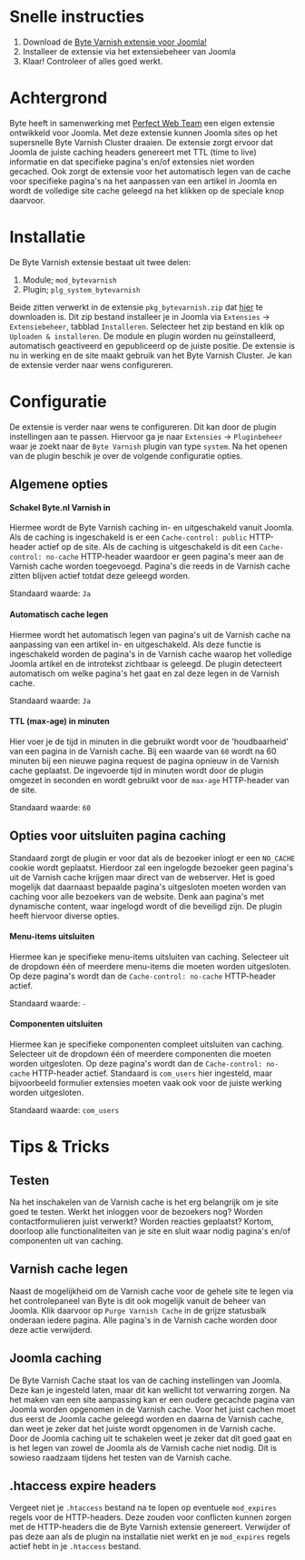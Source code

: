 # Snelle instructies

1. Download de [Byte Varnish extensie voor Joomla!](https://github.com/perfectwebteam/bytevarnish/releases)
2. Installeer de extensie via het extensiebeheer van Joomla
3. Klaar! Controleer of alles goed werkt.

# Achtergrond

Byte heeft in samenwerking met [Perfect Web Team](http://perfectwebteam.nl) een eigen extensie ontwikkeld voor Joomla. Met deze extensie kunnen Joomla sites op het supersnelle Byte Varnish Cluster draaien. De extensie zorgt ervoor dat Joomla de juiste caching headers genereert met TTL (time to live) informatie en dat specifieke pagina's en/of extensies niet worden gecached. Ook zorgt de extensie voor het automatisch legen van de cache voor specifieke pagina's na het aanpassen van een artikel in Joomla en wordt de volledige site cache geleegd na het klikken op de speciale knop daarvoor.

# Installatie

De Byte Varnish extensie bestaat uit twee delen:

1. Module; `mod_bytevarnish`
2. Plugin; `plg_system_bytevarnish`

Beide zitten verwerkt in de extensie `pkg_bytevarnish.zip` dat [hier](https://github.com/perfectwebteam/bytevarnish/releases) te downloaden is. Dit zip bestand installeer je in Joomla via `Extensies` -> `Extensiebeheer`, tabblad `Installeren`. Selecteer het zip bestand en klik op `Uploaden & installeren`. De module en plugin worden nu geïnstalleerd, automatisch geactiveerd en gepubliceerd op de juiste positie. De extensie is nu in werking en de site maakt gebruik van het Byte Varnish Cluster. Je kan de extensie verder naar wens configureren.

# Configuratie

De extensie is verder naar wens te configureren. Dit kan door de plugin instellingen aan te passen. Hiervoor ga je naar `Extensies` -> `Pluginbeheer` waar je zoekt naar de `Byte Varnish` plugin van type `system`. Na het openen van de plugin beschik je over de volgende configuratie opties.

## Algemene opties

#### Schakel Byte.nl Varnish in
Hiermee wordt de Byte Varnish caching in- en uitgeschakeld vanuit Joomla. Als de caching is ingeschakeld is er een `Cache-control: public` HTTP-header actief op de site. Als de caching is uitgeschakeld is dit een `Cache-control: no-cache` HTTP-header waardoor er geen pagina's meer aan de Varnish cache worden toegevoegd. Pagina's die reeds in de Varnish cache zitten blijven actief totdat deze geleegd worden.

Standaard waarde: `Ja`

#### Automatisch cache legen
Hiermee wordt het automatisch legen van pagina's uit de Varnish cache na aanpassing van een artikel in- en uitgeschakeld. Als deze functie is ingeschakeld worden de pagina's in de Varnish cache waarop het volledige Joomla artikel en de introtekst zichtbaar is geleegd. De plugin detecteert automatisch om welke pagina's het gaat en zal deze legen in de Varnish cache.

Standaard waarde: `Ja`

#### TTL (max-age) in minuten
Hier voer je de tijd in minuten in die gebruikt wordt voor de 'houdbaarheid' van een pagina in de Varnish cache. Bij een waarde van `60` wordt na 60 minuten bij een nieuwe pagina request de pagina opnieuw in de Varnish cache geplaatst. De ingevoerde tijd in minuten wordt door de plugin omgezet in seconden en wordt gebruikt voor de `max-age` HTTP-header van de site.

Standaard waarde: `60`

## Opties voor uitsluiten pagina caching
Standaard zorgt de plugin er voor dat als de bezoeker inlogt er een `NO_CACHE` cookie wordt geplaatst. Hierdoor zal een ingelogde bezoeker geen pagina's uit de Varnish cache krijgen maar direct van de webserver. Het is goed mogelijk dat daarnaast bepaalde pagina's uitgesloten moeten worden van caching voor alle bezoekers van de website. Denk aan pagina's met dynamische content, waar ingelogd wordt of die beveiligd zijn. De plugin heeft hiervoor diverse opties.

#### Menu-items uitsluiten
Hiermee kan je specifieke menu-items uitsluiten van caching. Selecteer uit de dropdown één of meerdere menu-items die moeten worden uitgesloten. Op deze pagina's wordt dan de `Cache-control: no-cache` HTTP-header actief. 

Standaard waarde: `-`

#### Componenten uitsluiten
Hiermee kan je specifieke componenten compleet uitsluiten van caching. Selecteer uit de dropdown één of meerdere componenten die moeten worden uitgesloten. Op deze pagina's wordt dan de `Cache-control: no-cache` HTTP-header actief. Standaard is `com_users` hier ingesteld, maar bijvoorbeeld formulier extensies moeten vaak ook voor de juiste werking worden uitgesloten. 

Standaard waarde: `com_users`

# Tips & Tricks

## Testen
Na het inschakelen van de Varnish cache is het erg belangrijk om je site goed te testen. Werkt het inloggen voor de bezoekers nog? Worden contactformulieren juist verwerkt? Worden reacties geplaatst? Kortom, doorloop alle functionaliteiten van je site en sluit waar nodig pagina's en/of componenten uit van caching. 

## Varnish cache legen
Naast de mogelijkheid om de Varnish cache voor de gehele site te legen via het controlepaneel van Byte is dit ook mogelijk vanuit de beheer van Joomla. Klik daarvoor op `Purge Varnish Cache` in de grijze statusbalk onderaan iedere pagina. Alle pagina's in de Varnish cache worden door deze actie verwijderd.    

## Joomla caching
De Byte Varnish Cache staat los van de caching instellingen van Joomla. Deze kan je ingesteld laten, maar dit kan wellicht tot verwarring zorgen. Na het maken van een site aanpassing kan er een oudere gecachde pagina van Joomla worden opgenomen in de Varnish cache. Voor het juist cachen moet dus eerst de Joomla cache geleegd worden en daarna de Varnish cache, dan weet je zeker dat het juiste wordt opgenomen in de Varnish cache. Door de Joomla caching uit te schakelen weet je zeker dat dit goed gaat en is het legen van zowel de Joomla als de Varnish cache niet nodig. Dit is sowieso raadzaam tijdens het testen van de Varnish cache.

## .htaccess expire headers
Vergeet niet je `.htaccess` bestand na te lopen op eventuele `mod_expires` regels voor de HTTP-headers. Deze zouden voor conflicten kunnen zorgen met de HTTP-headers die de Byte Varnish extensie genereert. Verwijder of pas deze aan als de plugin na installatie niet werkt en je `mod_expires` regels actief hebt in je `.htaccess` bestand.
